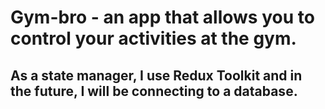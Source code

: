# Gym-bro - an app that allows you to control your activities at the gym.

## As a state manager, I use Redux Toolkit and in the future, I will be connecting to a database.
